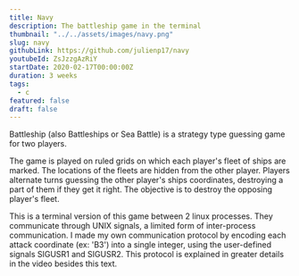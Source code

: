 ```yaml
---
title: Navy
description: The battleship game in the terminal
thumbnail: "../../assets/images/navy.png"
slug: navy
githubLink: https://github.com/julienp17/navy
youtubeId: ZsJzzgAzRiY
startDate: 2020-02-17T00:00:00Z
duration: 3 weeks
tags:
  - c
featured: false
draft: false
---
```


Battleship (also Battleships or Sea Battle) is a strategy type guessing game for two players.

The game is played on ruled grids on which each player's fleet of ships are marked.
The locations of the fleets are hidden from the other player.
Players alternate turns guessing the other player's ships coordinates, destroying a part of them if they get it right.
The objective is to destroy the opposing player's fleet.

This is a terminal version of this game between 2 linux processes.
They communicate through UNIX signals, a limited form of inter-process communication.
I made my own communication protocol by encoding each attack coordinate (ex: 'B3') into a single integer, using the user-defined
signals SIGUSR1 and SIGUSR2. This protocol is explained in greater details in the video besides this text.
